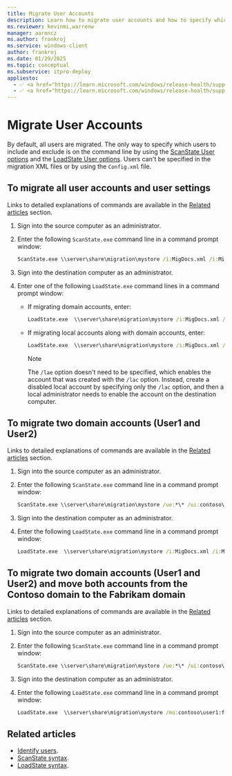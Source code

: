 ```yaml
---
title: Migrate User Accounts
description: Learn how to migrate user accounts and how to specify which users to include and exclude by using the User options on the command line.
ms.reviewer: kevinmi,warrenw
manager: aaroncz
ms.author: frankroj
ms.service: windows-client
author: frankroj
ms.date: 01/29/2025
ms.topic: conceptual
ms.subservice: itpro-deploy
appliesto:
  - ✅ <a href="https://learn.microsoft.com/windows/release-health/supported-versions-windows-client" target="_blank">Windows 11</a>
  - ✅ <a href="https://learn.microsoft.com/windows/release-health/supported-versions-windows-client" target="_blank">Windows 10</a>
---
```


# Migrate User Accounts

By default, all users are migrated. The only way to specify which users to include and exclude is on the command line by using the [ScanState User options](usmt-scanstate-syntax.md#user-options) and the [LoadState User options](usmt-loadstate-syntax.md#user-options). Users can't be specified in the migration XML files or by using the `Config.xml` file.

## To migrate all user accounts and user settings

Links to detailed explanations of commands are available in the [Related articles](#related-articles) section.

1. Sign into the source computer as an administrator.

1. Enter the following `ScanState.exe` command line in a command prompt window:

    ```cmd
    ScanState.exe \\server\share\migration\mystore /i:MigDocs.xml /i:MigApp.xml /o
    ````

1. Sign into the destination computer as an administrator.

1. Enter one of the following `LoadState.exe` command lines in a command prompt window:

   - If migrating domain accounts, enter:

        ```cmd
        LoadState.exe  \\server\share\migration\mystore /i:MigDocs.xml /i:MigApp.xml
        ```

   - If migrating local accounts along with domain accounts, enter:

        ```cmd
        LoadState.exe  \\server\share\migration\mystore /i:MigDocs.xml /i:MigApp.xml /lac /lae
        ```

        > [!NOTE]
        >
        > The `/lae` option doesn't need to be specified, which enables the account that was created with the `/lac` option. Instead, create a disabled local account by specifying only the `/lac` option, and then a local administrator needs to enable the account on the destination computer.

## To migrate two domain accounts (User1 and User2)

Links to detailed explanations of commands are available in the [Related articles](#related-articles) section.

1. Sign into the source computer as an administrator.

1. Enter the following `ScanState.exe` command line in a command prompt window:

    ```cmd
    ScanState.exe \\server\share\migration\mystore /ue:*\* /ui:contoso\user1 /ui:fabrikam\user2 /i:MigDocs.xml /i:MigApp.xml /o
    ```

1. Sign into the destination computer as an administrator.

1. Enter the following `LoadState.exe` command line in a command prompt window:

    ```cmd
    LoadState.exe  \\server\share\migration\mystore /i:MigDocs.xml /i:MigApp.xml
    ```

## To migrate two domain accounts (User1 and User2) and move both accounts from the Contoso domain to the Fabrikam domain

Links to detailed explanations of commands are available in the [Related articles](#related-articles) section.

1. Sign into the source computer as an administrator.

1. Enter the following `ScanState.exe` command line in a command prompt window:

    ```cmd
    ScanState.exe \\server\share\migration\mystore /ue:*\* /ui:contoso\user1 /ui:contoso\user2 /i:MigDocs.xml /i:MigApp.xml /o
    ```

1. Sign into the destination computer as an administrator.

1. Enter the following `LoadState.exe` command line in a command prompt window:

    ```cmd
    LoadState.exe  \\server\share\migration\mystore /mu:contoso\user1:fabrikam\user1 /mu:contoso\user2:fabrikam\user2 /i:MigDocs.xml /i:MigApp.xml
    ```

## Related articles

- [Identify users](usmt-identify-users.md).
- [ScanState syntax](usmt-scanstate-syntax.md).
- [LoadState syntax](usmt-loadstate-syntax.md).
